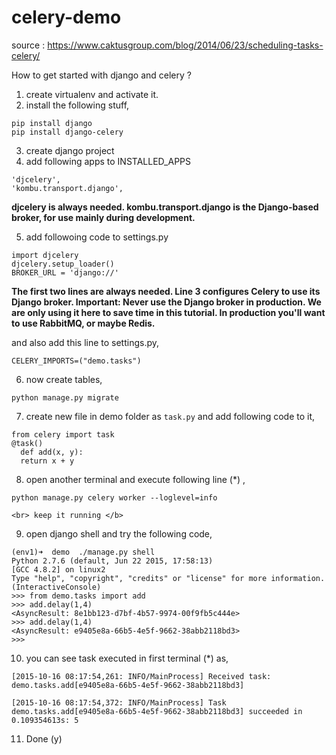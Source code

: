 # celery-demo

source : https://www.caktusgroup.com/blog/2014/06/23/scheduling-tasks-celery/

How to get started with django and celery ? 

1. create virtualenv and activate it.
2. install the following stuff,
```
pip install django
pip install django-celery
```
3. create django project 
4. add following apps to INSTALLED_APPS
```
'djcelery',
'kombu.transport.django',
```
   
   <b>djcelery is always needed. kombu.transport.django is the Django-based broker, for use mainly during development.</b>
   
5. add followoing code to settings.py
```
import djcelery
djcelery.setup_loader()
BROKER_URL = 'django://'
```
  <b>The first two lines are always needed. Line 3 configures Celery to use its Django broker.
  Important: Never use the Django broker in production. We are only using it here to save time in this tutorial.     In production you'll want to use RabbitMQ, or maybe Redis.</b>
  
  and also add this line to settings.py, 
  
```
CELERY_IMPORTS=("demo.tasks")
```
  
6. now create tables,

```
python manage.py migrate
```
  
7. create new file in demo folder as ```task.py``` and add following code to it,

```
from celery import task
@task()
  def add(x, y):
  return x + y
```
    
8. open another terminal and execute following line (*) ,

```
python manage.py celery worker --loglevel=info
```
    <br> keep it running </b>
    
9. open django shell and try the following code,
```
(env1)➜  demo  ./manage.py shell   
Python 2.7.6 (default, Jun 22 2015, 17:58:13) 
[GCC 4.8.2] on linux2
Type "help", "copyright", "credits" or "license" for more information.
(InteractiveConsole)
>>> from demo.tasks import add
>>> add.delay(1,4)
<AsyncResult: 8e1bb123-d7bf-4b57-9974-00f9fb5c444e>
>>> add.delay(1,4)
<AsyncResult: e9405e8a-66b5-4e5f-9662-38abb2118bd3>
>>> 
```
10. you can see task executed in first terminal (*) as, 
```
[2015-10-16 08:17:54,261: INFO/MainProcess] Received task: demo.tasks.add[e9405e8a-66b5-4e5f-9662-38abb2118bd3]

[2015-10-16 08:17:54,372: INFO/MainProcess] Task demo.tasks.add[e9405e8a-66b5-4e5f-9662-38abb2118bd3] succeeded in 0.109354613s: 5
```
11. Done (y)

  
  

